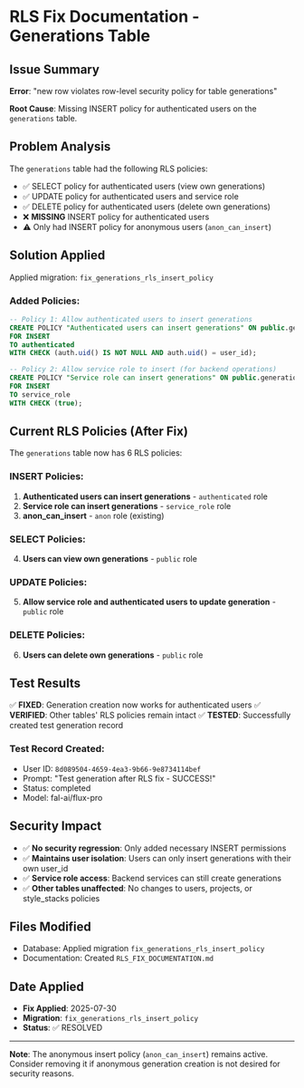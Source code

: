 # RLS Fix Documentation - Generations Table

## Issue Summary
**Error**: "new row violates row-level security policy for table generations"

**Root Cause**: Missing INSERT policy for authenticated users on the `generations` table.

## Problem Analysis
The `generations` table had the following RLS policies:
- ✅ SELECT policy for authenticated users (view own generations)
- ✅ UPDATE policy for authenticated users and service role
- ✅ DELETE policy for authenticated users (delete own generations)  
- ❌ **MISSING** INSERT policy for authenticated users
- ⚠️ Only had INSERT policy for anonymous users (`anon_can_insert`)

## Solution Applied
Applied migration: `fix_generations_rls_insert_policy`

### Added Policies:
```sql
-- Policy 1: Allow authenticated users to insert generations
CREATE POLICY "Authenticated users can insert generations" ON public.generations
FOR INSERT
TO authenticated
WITH CHECK (auth.uid() IS NOT NULL AND auth.uid() = user_id);

-- Policy 2: Allow service role to insert (for backend operations)
CREATE POLICY "Service role can insert generations" ON public.generations
FOR INSERT
TO service_role
WITH CHECK (true);
```

## Current RLS Policies (After Fix)
The `generations` table now has 6 RLS policies:

### INSERT Policies:
1. **Authenticated users can insert generations** - `authenticated` role
2. **Service role can insert generations** - `service_role` role  
3. **anon_can_insert** - `anon` role (existing)

### SELECT Policies:
4. **Users can view own generations** - `public` role

### UPDATE Policies:
5. **Allow service role and authenticated users to update generation** - `public` role

### DELETE Policies:
6. **Users can delete own generations** - `public` role

## Test Results
✅ **FIXED**: Generation creation now works for authenticated users
✅ **VERIFIED**: Other tables' RLS policies remain intact
✅ **TESTED**: Successfully created test generation record

### Test Record Created:
- User ID: `8d089504-4659-4ea3-9b66-9e8734114bef`
- Prompt: "Test generation after RLS fix - SUCCESS!"
- Status: completed
- Model: fal-ai/flux-pro

## Security Impact
- ✅ **No security regression**: Only added necessary INSERT permissions
- ✅ **Maintains user isolation**: Users can only insert generations with their own user_id
- ✅ **Service role access**: Backend services can still create generations
- ✅ **Other tables unaffected**: No changes to users, projects, or style_stacks policies

## Files Modified
- Database: Applied migration `fix_generations_rls_insert_policy`
- Documentation: Created `RLS_FIX_DOCUMENTATION.md`

## Date Applied
- **Fix Applied**: 2025-07-30
- **Migration**: `fix_generations_rls_insert_policy`
- **Status**: ✅ RESOLVED

---

**Note**: The anonymous insert policy (`anon_can_insert`) remains active. Consider removing it if anonymous generation creation is not desired for security reasons.